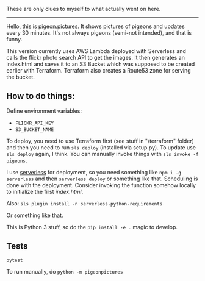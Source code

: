 These are only clues to myself to what actually went on here.

---

Hello, this is [pigeon.pictures][pp]. It shows pictures of pigeons and updates
every 30 minutes. It's not always pigeons (semi-not intended), and that is funny.

This version currently uses AWS Lambda deployed with Serverless and calls the
flickr photo search API to get the images. It then generates an index.html and
saves it to an S3 Bucket which was supposed to be created earlier with
Terraform. Terraform also creates a Route53 zone for serving the bucket.

How to do things:
-----------------

Define environment variables:

 - `FLICKR_API_KEY`
 - `S3_BUCKET_NAME`

To deploy, you need to use Terraform first (see stuff in "/terraform" folder)
and then you need to run `sls deploy` (installed via setup.py). To update use `sls deploy` again, I think.  You can manually invoke things with `sls invoke -f pigeons`.

[pp]: http://pigeon.pictures


I use [serverless][lambda] for deployment, so you need something like `npm i -g serverless`
and then `serverless deploy` or something like that. Scheduling is done with the deployment.
Consider invoking the function somehow locally to initialize the first _index.html_.

Also: `sls plugin install -n serverless-python-requirements`

Or something like that.

This is Python 3 stuff, so do the `pip install -e .` magic to develop.

[lambda]: https://serverless.com


Tests
-----

`pytest`

To run manually, do `python -m pigeonpictures`
